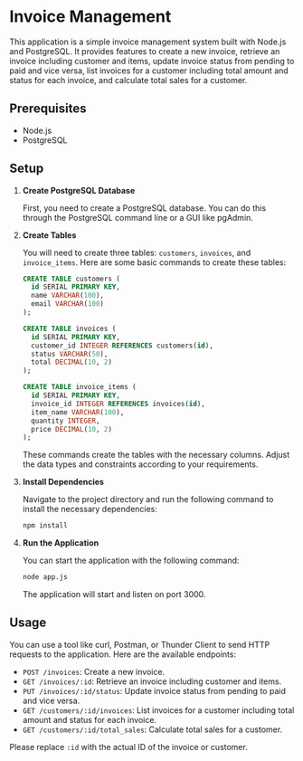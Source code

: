 # Invoice Management

This application is a simple invoice management system built with Node.js and PostgreSQL. It provides features to create a new invoice, retrieve an invoice including customer and items, update invoice status from pending to paid and vice versa, list invoices for a customer including total amount and status for each invoice, and calculate total sales for a customer.

## Prerequisites

- Node.js
- PostgreSQL

## Setup

1. **Create PostgreSQL Database**

    First, you need to create a PostgreSQL database. You can do this through the PostgreSQL command line or a GUI like pgAdmin.

2. **Create Tables**

    You will need to create three tables: `customers`, `invoices`, and `invoice_items`. Here are some basic commands to create these tables:

    ```sql
    CREATE TABLE customers (
      id SERIAL PRIMARY KEY,
      name VARCHAR(100),
      email VARCHAR(100)
    );

    CREATE TABLE invoices (
      id SERIAL PRIMARY KEY,
      customer_id INTEGER REFERENCES customers(id),
      status VARCHAR(50),
      total DECIMAL(10, 2)
    );

    CREATE TABLE invoice_items (
      id SERIAL PRIMARY KEY,
      invoice_id INTEGER REFERENCES invoices(id),
      item_name VARCHAR(100),
      quantity INTEGER,
      price DECIMAL(10, 2)
    );
    ```

    These commands create the tables with the necessary columns. Adjust the data types and constraints according to your requirements.

3. **Install Dependencies**

    Navigate to the project directory and run the following command to install the necessary dependencies:

    ```bash
    npm install
    ```

4. **Run the Application**

    You can start the application with the following command:

    ```bash
    node app.js
    ```

    The application will start and listen on port 3000.

## Usage

You can use a tool like curl, Postman, or Thunder Client to send HTTP requests to the application. Here are the available endpoints:

- `POST /invoices`: Create a new invoice.
- `GET /invoices/:id`: Retrieve an invoice including customer and items.
- `PUT /invoices/:id/status`: Update invoice status from pending to paid and vice versa.
- `GET /customers/:id/invoices`: List invoices for a customer including total amount and status for each invoice.
- `GET /customers/:id/total_sales`: Calculate total sales for a customer.

Please replace `:id` with the actual ID of the invoice or customer.
